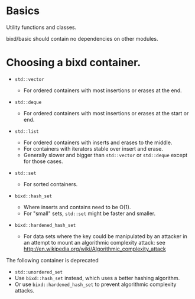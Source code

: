 # Basics

Utility functions and classes.

bixd/basic should contain no dependencies on other modules.


Choosing a bixd container.
=============================

* `std::vector`
  * For ordered containers with most insertions or erases at the end.

* `std::deque`
  * For ordered containers with most insertions or erases at the start or end.

* `std::list`
  * For ordered containers with inserts and erases to the middle.
  * For containers with iterators stable over insert and erase.
  * Generally slower and bigger than `std::vector` or `std::deque` except for
    those cases.

* `std::set`
  * For sorted containers.

* `bixd::hash_set`
  * Where inserts and contains need to be O(1).
  * For "small" sets, `std::set` might be faster and smaller.

* `bixd::hardened_hash_set`
  * For data sets where the key could be manipulated by an attacker
    in an attempt to mount an algorithmic complexity attack:  see
    http://en.wikipedia.org/wiki/Algorithmic_complexity_attack


The following container is deprecated

* `std::unordered_set`
 * Use `bixd::hash_set` instead, which uses a better hashing algorithm.
 * Or use `bixd::hardened_hash_set` to prevent algorithmic complexity attacks.
